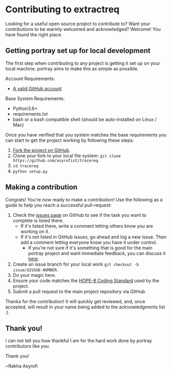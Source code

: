 Contributing to extractreq
========

Looking for a useful open source project to contribute to?
Want your contributions to be warmly welcomed and acknowledged?
Welcome! You have found the right place.

## Getting portray set up for local development
The first step when contributing to any project is getting it set up on your local machine. portray aims to make this as simple as possible.

Account Requirements:

- [A valid GitHub account](https://github.com/join)

Base System Requirements:

- Python3.6+
- requirements.txt
- bash or a bash compatible shell (should be auto-installed on Linux / Mac)

Once you have verified that you system matches the base requirements you can start to get the project working by following these steps:

1. [Fork the project on GitHub](https://github.com/asyrofist/tracereq/fork).
2. Clone your fork to your local file system:
    `git clone https://github.com/asyrofist/tracereq`
3. `cd tracereq`
4. `python setup.py`

## Making a contribution
Congrats! You're now ready to make a contribution! Use the following as a guide to help you reach a successful pull-request:

1. Check the [issues page](https://github.com/asyrofist/Extraction-Requirement.git) on GitHub to see if the task you want to complete is listed there.
    - If it's listed there, write a comment letting others know you are working on it.
    - If it's not listed in GitHub issues, go ahead and log a new issue. Then add a comment letting everyone know you have it under control.
        - If you're not sure if it's something that is good for the main portray project and want immediate feedback, you can discuss it [here](asyrofi.19051@mhs.its.ac.id).
2. Create an issue branch for your local work `git checkout -b issue/$ISSUE-NUMBER`.
3. Do your magic here.
4. Ensure your code matches the [HOPE-8 Coding Standard](https://github.com/hugapi/HOPE/blob/master/all/HOPE-8--Style-Guide-for-Hug-Code.md#hope-8----style-guide-for-hug-code) used by the project.
5. Submit a pull request to the main project repository via GitHub.

Thanks for the contribution! It will quickly get reviewed, and, once accepted, will result in your name being added to the acknowledgments list :).

## Thank you!
I can not tell you how thankful I am for the hard work done by portray contributors like *you*.

Thank you!

~Rakha Asyrofi

